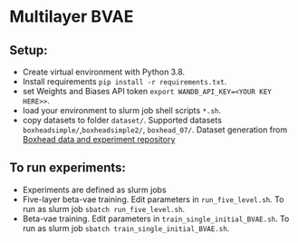 # Multilayer BVAE

## Setup:
 - Create virtual environment with Python 3.8.
 - Install requirements `pip install -r requirements.txt`.
 - set Weights and Biases API token `export WANDB_API_KEY=<YOUR KEY HERE>>`.
 - load your environment to slurm job shell scripts `*.sh`.
 - copy datasets to folder `dataset/`. Supported datasets `boxheadsimple/`,`boxheadsimple2/`, `boxhead_07/`. Dataset generation from [Boxhead data and experiment repository](https://github.com/yukunchen113/compvae)

## To run experiments:
- Experiments are defined as slurm jobs
- Five-layer beta-vae training. Edit parameters in `run_five_level.sh`. To run as slurm job `sbatch run_five_level.sh`. 
- Beta-vae training. Edit parameters in `train_single_initial_BVAE.sh`. To run as slurm job `sbatch train_single_initial_BVAE.sh`. 




